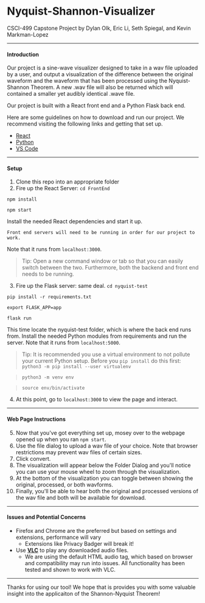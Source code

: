 # Nyquist-Shannon-Visualizer 
CSCI-499 Capstone Project 
by Dylan Olk, Eric Li, Seth Spiegal, and Kevin Markman-Lopez 

---------------------------------------
#### Introduction
Our project is a sine-wave visualizer designed to take in a wav file uploaded by a user, and output a visualization of the difference between the original waveform and the waveform that has been processed using the Nyquist-Shannon Theorem. A new .wav file will also be returned which will contained a smaller yet audibly identical .wave file. 

Our project is built with a React front end and a Python Flask back end. 

Here are some guidelines on how to download and run our project. We recommend visiting the following links and getting that set up. 
*  [React](https://reactjs.org/docs/getting-started.html)
*  [Python](https://www.python.org/downloads/)
*  [VS Code](https://code.visualstudio.com/)
              
---------------------------------------
#### Setup
1. Clone this repo into an appropriate folder 
2. Fire up the React Server: 
 `cd FrontEnd`

 `npm install`

 `npm start`

 Install the needed React dependencies and start it up. 

	Front end servers will need to be running in order for our project to work. 
Note that it runs from `localhost:3000`.

>Tip: Open a new command window or tab so that you can easily switch between the two. Furthermore, both the backend and front end needs to be running. 

3. Fire up the Flask server: same deal. 
`cd nyquist-test`

`pip install -r requirements.txt`

`export FLASK_APP=app`

`flask run`

This time locate the nyquist-test folder, which is where the back end runs from. Install the needed Python modules from requirements and run the server. Note that it runs from `localhost:5000`.
> Tip: It is recommended you use a virtual environment to not pollute your current Python setup. Before you `pip install` do this first:
> `python3 -m pip install --user virtualenv`

> `python3 -m venv env`

> `source env/bin/activate`

4. At this point, go to `localhost:3000` to view the page and interact.

---------------------------------------

#### Web Page Instructions

5. Now that you've got everything set up, mosey over to the webpage opened up when you ran `npm start`. 
6. Use the file dialog to upload a wav file of your choice. Note that browser restrictions may prevent wav files of certain sizes. 
7. Click convert. 
8. The visualization will appear below the Folder Dialog and you'll notice you can use your mouse wheel to zoom through the visualization.
9. At the bottom of the visualization you can toggle between showing the original, processed, or both wavforms. 
10. Finally, you'll be able to hear both the original and processed versions of the wav file and both will be available for download. 

---------------------------------------
#### Issues and Potential Concerns
- Firefox and Chrome are the preferred but based on settings and extensions, performance will vary
	- Extensions like Privacy Badger will break it!
- Use **[VLC](https://www.videolan.org/vlc/download-windows.html)** to play any downloaded audio files. 
	- We are using the default HTML audio tag, which based on browser and compatibility may run into issues. All functionality has been tested and shown to work with VLC. 


---------------------------------------
Thanks for using our tool! We hope that is provides  you with some valuable insight into the applicaiton of the Shannon-Nyquist Theorem! 
